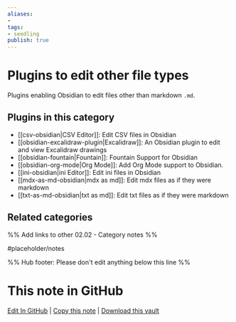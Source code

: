 ```yaml
---
aliases:
- 
tags: 
- seedling 
publish: true
---
```



# Plugins to edit other file types

Plugins enabling Obsidian to edit files other than markdown `.md`.

## Plugins in this category

- [[csv-obsidian|CSV Editor]]: Edit CSV files in Obsidian
- [[obsidian-excalidraw-plugin|Excalidraw]]: An Obsidian plugin to edit and view Excalidraw drawings
- [[obsidian-fountain|Fountain]]: Fountain Support for Obsidian
- [[obsidian-org-mode|Org Mode]]: Add Org Mode support to Obsidian.
- [[ini-obsidian|ini Editor]]: Edit ini files in Obsidian
- [[mdx-as-md-obsidian|mdx as md]]: Edit mdx files as if they were markdown
- [[txt-as-md-obsidian|txt as md]]: Edit txt files as if they were markdown

## Related categories

%% Add links to other 02.02 - Category notes %%

#placeholder/notes

%% Hub footer: Please don't edit anything below this line %%

# This note in GitHub

<span class="git-footer">[Edit In GitHub](https://github.dev/obsidian-community/obsidian-hub/blob/main/02%20-%20Community%20Expansions/02.01%20Plugins%20by%20Category/Plugins%20to%20edit%20other%20file%20types.md "git-hub-edit-note") | [Copy this note](https://raw.githubusercontent.com/obsidian-community/obsidian-hub/main/02%20-%20Community%20Expansions/02.01%20Plugins%20by%20Category/Plugins%20to%20edit%20other%20file%20types.md "git-hub-copy-note") | [Download this vault](https://github.com/obsidian-community/obsidian-hub/archive/refs/heads/main.zip "git-hub-download-vault") </span>
